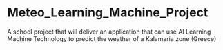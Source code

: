 # Meteo_Learning_Machine_Project
A school project that will deliver an application that can use AI Learning Machine Technology to predict the weather of a Kalamaria zone (Greece)

